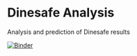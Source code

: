 # Dinesafe Analysis
Analysis and prediction of Dinesafe results

[![Binder](https://mybinder.org/badge_logo.svg)](https://mybinder.org/v2/gh/CSML1000-Winter2021-GroupA/dinesafe-analysis/HEAD?urlpath=voila%2Frender%2Fnotebook.ipynb)
